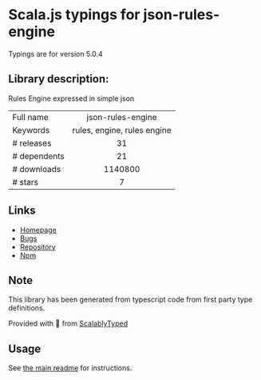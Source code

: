 
# Scala.js typings for json-rules-engine

Typings are for version 5.0.4

## Library description:
Rules Engine expressed in simple json

|                    |                 |
| ------------------ | :-------------: |
| Full name          | json-rules-engine |
| Keywords           | rules, engine, rules engine |
| # releases         | 31 |
| # dependents       | 21 |
| # downloads        | 1140800 |
| # stars            | 7 |

## Links
- [Homepage](https://github.com/cachecontrol/json-rules-engine)
- [Bugs](https://github.com/cachecontrol/json-rules-engine/issues)
- [Repository](https://github.com/cachecontrol/json-rules-engine)
- [Npm](https://www.npmjs.com/package/json-rules-engine)
    


## Note
This library has been generated from typescript code from first party type definitions.

Provided with :purple_heart: from [ScalablyTyped](https://github.com/oyvindberg/ScalablyTyped)

## Usage
See [the main readme](../../readme.md) for instructions.


